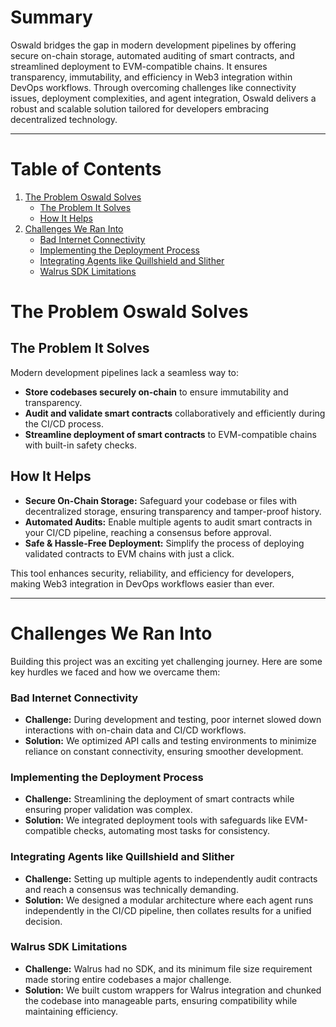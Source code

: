 # Summary

Oswald bridges the gap in modern development pipelines by offering secure on-chain storage, automated auditing of smart contracts, and streamlined deployment to EVM-compatible chains. It ensures transparency, immutability, and efficiency in Web3 integration within DevOps workflows. Through overcoming challenges like connectivity issues, deployment complexities, and agent integration, Oswald delivers a robust and scalable solution tailored for developers embracing decentralized technology.

---

# Table of Contents

1. [The Problem Oswald Solves](#the-problem-oswald-solves)
   - [The Problem It Solves](#the-problem-it-solves)
   - [How It Helps](#how-it-helps)
2. [Challenges We Ran Into](#challenges-we-ran-into)
   - [Bad Internet Connectivity](#bad-internet-connectivity)
   - [Implementing the Deployment Process](#implementing-the-deployment-process)
   - [Integrating Agents like Quillshield and Slither](#integrating-agents-like-quillshield-and-slither)
   - [Walrus SDK Limitations](#walrus-sdk-limitations)


# The Problem Oswald Solves

## The Problem It Solves

Modern development pipelines lack a seamless way to:

- **Store codebases securely on-chain** to ensure immutability and transparency.
- **Audit and validate smart contracts** collaboratively and efficiently during the CI/CD process.
- **Streamline deployment of smart contracts** to EVM-compatible chains with built-in safety checks.

## How It Helps

- **Secure On-Chain Storage:** Safeguard your codebase or files with decentralized storage, ensuring transparency and tamper-proof history.
- **Automated Audits:** Enable multiple agents to audit smart contracts in your CI/CD pipeline, reaching a consensus before approval.
- **Safe & Hassle-Free Deployment:** Simplify the process of deploying validated contracts to EVM chains with just a click.

This tool enhances security, reliability, and efficiency for developers, making Web3 integration in DevOps workflows easier than ever.

---

# Challenges We Ran Into

Building this project was an exciting yet challenging journey. Here are some key hurdles we faced and how we overcame them:

### Bad Internet Connectivity
- **Challenge:** During development and testing, poor internet slowed down interactions with on-chain data and CI/CD workflows.
- **Solution:** We optimized API calls and testing environments to minimize reliance on constant connectivity, ensuring smoother development.

### Implementing the Deployment Process
- **Challenge:** Streamlining the deployment of smart contracts while ensuring proper validation was complex.
- **Solution:** We integrated deployment tools with safeguards like EVM-compatible checks, automating most tasks for consistency.

### Integrating Agents like Quillshield and Slither
- **Challenge:** Setting up multiple agents to independently audit contracts and reach a consensus was technically demanding.
- **Solution:** We designed a modular architecture where each agent runs independently in the CI/CD pipeline, then collates results for a unified decision.

### Walrus SDK Limitations
- **Challenge:** Walrus had no SDK, and its minimum file size requirement made storing entire codebases a major challenge.
- **Solution:** We built custom wrappers for Walrus integration and chunked the codebase into manageable parts, ensuring compatibility while maintaining efficiency.

